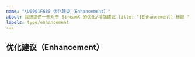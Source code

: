 ```yaml
---
name: "\U0001F680 优化建议（Enhancement）"
about: 我想提供一些对于 StreamX 的优化/增强建议 title: "[Enhancement] 标题 "
labels: type/enhancement
---
```


## 优化建议（Enhancement）
